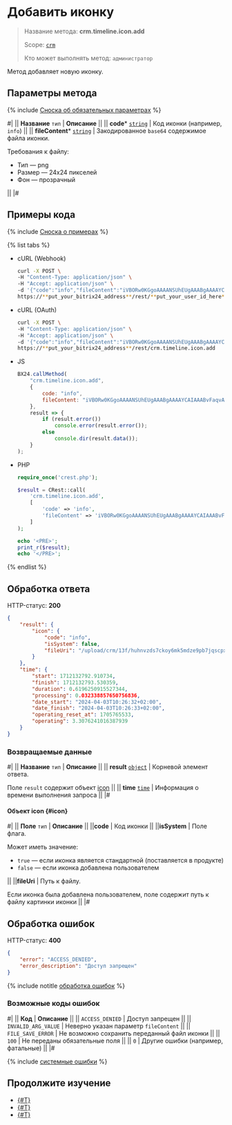 # Добавить иконку

> Название метода: **crm.timeline.icon.add**
>
> Scope: [`crm`](../../../../scopes/permissions.md)
>
> Кто может выполнять метод: `администратор`

Метод добавляет новую иконку.

## Параметры метода

{% include [Сноска об обязательных параметрах](../../../../../_includes/required.md) %}

#|
|| **Название**
`тип` | **Описание** ||
|| **code***
[`string`](../../../../data-types.md) | Код иконки (например, `info`) ||
|| **fileContent***
[`string`](../../../../data-types.md) | Закодированное `base64` содержимое файла иконки.

Требования к файлу:

- Тип — png
- Размер — 24x24 пикселей
- Фон — прозрачный

||
|#

## Примеры кода

{% include [Сноска о примерах](../../../../../_includes/examples.md) %}

{% list tabs %}

- cURL (Webhook)

    ```bash
    curl -X POST \
    -H "Content-Type: application/json" \
    -H "Accept: application/json" \
    -d '{"code":"info","fileContent":"iVBORw0KGgoAAAANSUhEUgAAABgAAAAYCAIAAABvFaqvAAABhWlDQ1BJQ0MgcHJvZmlsZQAAKJF9kT1Iw0AcxV9TRdGqgx1UHDLUgmBBVMRRq1CECqFWaNXB5NIvaNKQpLg4Cq4FBz8Wqw4uzro6uAqC4AeIo5OToouU"}' \
    https://**put_your_bitrix24_address**/rest/**put_your_user_id_here**/**put_your_webhook_here**/crm.timeline.icon.add
    ```

- cURL (OAuth)

    ```bash
    curl -X POST \
    -H "Content-Type: application/json" \
    -H "Accept: application/json" \
    -d '{"code":"info","fileContent":"iVBORw0KGgoAAAANSUhEUgAAABgAAAAYCAIAAABvFaqvAAABhWlDQ1BJQ0MgcHJvZmlsZQAAKJF9kT1Iw0AcxV9TRdGqgx1UHDLUgmBBVMRRq1CECqFWaNXB5NIvaNKQpLg4Cq4FBz8Wqw4uzro6uAqC4AeIo5OToouU","auth":"**put_access_token_here**"}' \
    https://**put_your_bitrix24_address**/rest/crm.timeline.icon.add
    ```

- JS

    ```js
    BX24.callMethod(
        "crm.timeline.icon.add",
        {
            code: "info",
            fileContent: "iVBORw0KGgoAAAANSUhEUgAAABgAAAAYCAIAAABvFaqvAAABhWlDQ1BJQ0MgcHJvZmlsZQAAKJF9kT1Iw0AcxV9TRdGqgx1UHDLUgmBBVMRRq1CECqFWaNXB5NIvaNKQpLg4Cq4FBz8Wqw4uzro6uAqC4AeIo5OToouU",
        },
        result => {
            if (result.error())
                console.error(result.error());
            else
                console.dir(result.data());
        }
    );
    ```

- PHP

    ```php
    require_once('crest.php');

    $result = CRest::call(
        'crm.timeline.icon.add',
        [
            'code' => 'info',
            'fileContent' => 'iVBORw0KGgoAAAANSUhEUgAAABgAAAAYCAIAAABvFaqvAAABhWlDQ1BJQ0MgcHJvZmlsZQAAKJF9kT1Iw0AcxV9TRdGqgx1UHDLUgmBBVMRRq1CECqFWaNXB5NIvaNKQpLg4Cq4FBz8Wqw4uzro6uAqC4AeIo5OToouU'
        ]
    );

    echo '<PRE>';
    print_r($result);
    echo '</PRE>';
    ```

{% endlist %}

## Обработка ответа

HTTP-статус: **200**

```json
{
    "result": {
        "icon": {
            "code": "info",
            "isSystem": false,
            "fileUri": "/upload/crm/13f/huhnvzds7ckoy6mk5mdze9pb7jqscpxi/e66fm2cbau9f8u32oe9jzx2qflqhj2vv"
        }
    },
    "time": {
        "start": 1712132792.910734,
        "finish": 1712132793.530359,
        "duration": 0.6196250915527344,
        "processing": 0.032338857650756836,
        "date_start": "2024-04-03T10:26:32+02:00",
        "date_finish": "2024-04-03T10:26:33+02:00",
        "operating_reset_at": 1705765533,
        "operating": 3.3076241016387939
    }
}
```

### Возвращаемые данные

#|
|| **Название**
`тип` | **Описание** ||
|| **result**
[`object`](../../../../data-types.md) | Корневой элемент ответа.

Поле `result` содержит объект [icon](#icon) ||
|| **time**
[`time`](../../../data-types.md) | Информация о времени выполнения запроса ||
|#

#### Объект icon {#icon}

#|
|| **Поле**
`тип`  | **Описание** ||
||**code** | Код иконки ||
||**isSystem** | Поле флага.

Может иметь значение:
- `true` — если иконка является стандартной (поставляется в продукте)
- `false` — если иконка добавлена пользователем 

||
||**fileUri** | Путь к файлу.

Если иконка была добавлена пользователем, поле содержит путь к файлу картинки иконки ||
|#

## Обработка ошибок

HTTP-статус: **400**

```json
{
    "error": "ACCESS_DENIED",
    "error_description": "Доступ запрещен"
}
```

{% include notitle [обработка ошибок](../../../../../_includes/error-info.md) %}

### Возможные коды ошибок

#|
|| **Код** | **Описание** ||
|| `ACCESS_DENIED` | Доступ запрещен ||
|| `INVALID_ARG_VALUE` | Неверно указан параметр `fileContent` ||
|| `FILE_SAVE_ERROR` | Не возможно сохранить переданный файл иконки ||
|| `100` | Не переданы обязательные поля ||
|| `0` | Другие ошибки (например, фатальные) ||
|#

{% include [системные ошибки](../../../../../_includes/system-errors.md) %}

## Продолжите изучение 

- [{#T}](./crm-timeline-icon-get.md)
- [{#T}](./crm-timeline-icon-list.md)
- [{#T}](./crm-timeline-icon-delete.md)

